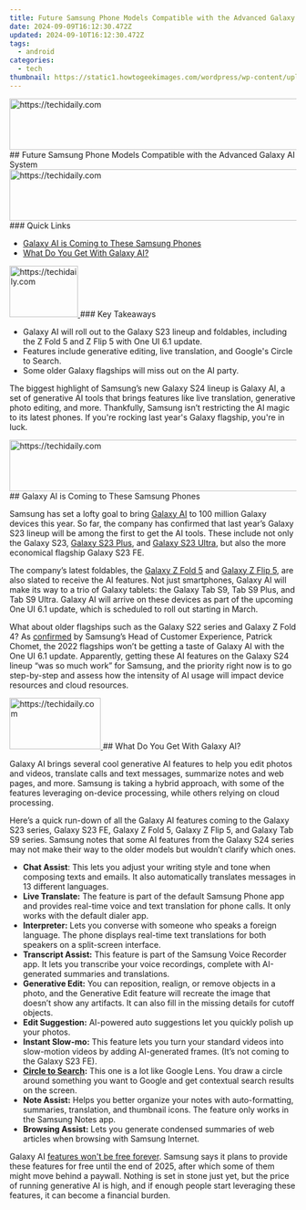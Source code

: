 ```yaml
---
title: Future Samsung Phone Models Compatible with the Advanced Galaxy AI System
date: 2024-09-09T16:12:30.472Z
updated: 2024-09-10T16:12:30.472Z
tags:
  - android
categories:
  - tech
thumbnail: https://static1.howtogeekimages.com/wordpress/wp-content/uploads/wm/2024/01/person-using-writing-style-ai-feature-on-the-samsung-galaxy-s24-ultra-1.jpg
---
```


<!-- affiliate ads begin -->
<a href="https://review-au.sjv.io/c/5597632/2098702/14409" target="_top" id="2098702">
  <img src="//a.impactradius-go.com/display-ad/14409-2098702" border="0" alt="https://techidaily.com" width="728" height="90"/>
</a>
<img height="0" width="0" src="https://review-au.sjv.io/i/5597632/2098702/14409" style="position:absolute;visibility:hidden;" border="0" />
<!-- affiliate ads end -->
## Future Samsung Phone Models Compatible with the Advanced Galaxy AI System

<!-- affiliate ads begin -->
<a href="https://ephamedtechinc.pxf.io/c/5597632/2137224/26400" target="_top" id="2137224">
  <img src="//a.impactradius-go.com/display-ad/26400-2137224" border="0" alt="https://techidaily.com" width="728" height="90"/>
</a>
<img height="0" width="0" src="https://ephamedtechinc.pxf.io/i/5597632/2137224/26400" style="position:absolute;visibility:hidden;" border="0" />
<!-- affiliate ads end -->
### Quick Links

* [Galaxy AI is Coming to These Samsung Phones](https://windows11.techidaily.com/1719211883980-tackling-the-challenge-of-non-working-win-plus-printer-feature-in-windows/)
* [What Do You Get With Galaxy AI?](https://iphone-unlock.techidaily.com/in-2024-how-to-unlock-apple-iphone-se-drfone-by-drfone-ios/)

<!-- affiliate ads begin -->
<a href="https://bluettiit.sjv.io/c/5597632/2114263/17093" target="_top" id="2114263">
  <img src="//a.impactradius-go.com/display-ad/17093-2114263" border="0" alt="https://techidaily.com" width="120" height="90"/>
</a>
<img height="0" width="0" src="https://bluettiit.sjv.io/i/5597632/2114263/17093" style="position:absolute;visibility:hidden;" border="0" />
<!-- affiliate ads end -->
### Key Takeaways

* Galaxy AI will roll out to the Galaxy S23 lineup and foldables, including the Z Fold 5 and Z Flip 5 with One UI 6.1 update.
* Features include generative editing, live translation, and Google's Circle to Search.
* Some older Galaxy flagships will miss out on the AI party.

 The biggest highlight of Samsung’s new Galaxy S24 lineup is Galaxy AI, a set of generative AI tools that brings features like live translation, generative photo editing, and more. Thankfully, Samsung isn’t restricting the AI magic to its latest phones. If you're rocking last year's Galaxy flagship, you're in luck.

<!-- affiliate ads begin -->
<a href="https://appsumo.8odi.net/c/5597632/2123738/7443" target="_top" id="2123738">
  <img src="//a.impactradius-go.com/display-ad/7443-2123738" border="0" alt="https://techidaily.com" width="600" height="90"/>
</a>
<img height="0" width="0" src="https://appsumo.8odi.net/i/5597632/2123738/7443" style="position:absolute;visibility:hidden;" border="0" />
<!-- affiliate ads end -->
##  Galaxy AI is Coming to These Samsung Phones

 Samsung has set a lofty goal to bring [Galaxy AI](https://instagram-video-recordings.techidaily.com/updated-2024-approved-elevate-your-content-game-with-these-instagram-story-tips/) to 100 million Galaxy devices this year. So far, the company has confirmed that last year’s Galaxy S23 lineup will be among the first to get the AI tools. These include not only the Galaxy S23, [Galaxy S23 Plus](https://tiktok-videos.techidaily.com/updated-binge-worthy-battles-discovering-the-viral-tiktok-top-10-for-2024/), and [Galaxy S23 Ultra](https://fake-location.techidaily.com/how-to-fake-gps-on-samsung-galaxy-s23-fe-for-mobile-legends-drfone-by-drfone-virtual-android/), but also the more economical flagship Galaxy S23 FE.

 The company’s latest foldables, the [Galaxy Z Fold 5](https://extra-skills.techidaily.com/in-2024-perfecting-the-art-of-compelling-mosaic-imagery/) and [Galaxy Z Flip 5](https://desktop-recording.techidaily.com/updated-ideal-tools-to-capture-your-pcs-display-on-windows-10-for-2024/), are also slated to receive the AI features. Not just smartphones, Galaxy AI will make its way to a trio of Galaxy tablets: the Galaxy Tab S9, Tab S9 Plus, and Tab S9 Ultra. Galaxy AI will arrive on these devices as part of the upcoming One UI 6.1 update, which is scheduled to roll out starting in March.

 What about older flagships such as the Galaxy S22 series and Galaxy Z Fold 4? As [confirmed](https://www.techradar.com/phones/samsung-galaxy-phones/no-the-samsung-galaxy-s22-isnt-getting-galaxy-ai-features-heres-why) by Samsung’s Head of Customer Experience, Patrick Chomet, the 2022 flagships won’t be getting a taste of Galaxy AI with the One UI 6.1 update. Apparently, getting these AI features on the Galaxy S24 lineup “was so much work” for Samsung, and the priority right now is to go step-by-step and assess how the intensity of AI usage will impact device resources and cloud resources.

<!-- affiliate ads begin -->
<a href="https://aligracehair.sjv.io/c/5597632/2135366/19272" target="_top" id="2135366">
  <img src="//a.impactradius-go.com/display-ad/19272-2135366" border="0" alt="https://techidaily.com" width="160" height="90"/>
</a>
<img height="0" width="0" src="https://aligracehair.sjv.io/i/5597632/2135366/19272" style="position:absolute;visibility:hidden;" border="0" />
<!-- affiliate ads end -->
##  What Do You Get With Galaxy AI?

 Galaxy AI brings several cool generative AI features to help you edit photos and videos, translate calls and text messages, summarize notes and web pages, and more. Samsung is taking a hybrid approach, with some of the features leveraging on-device processing, while others relying on cloud processing.

 Here’s a quick run-down of all the Galaxy AI features coming to the Galaxy S23 series, Galaxy S23 FE, Galaxy Z Fold 5, Galaxy Z Flip 5, and Galaxy Tab S9 series. Samsung notes that some AI features from the Galaxy S24 series may not make their way to the older models but wouldn’t clarify which ones.

* **Chat Assist**: This lets you adjust your writing style and tone when composing texts and emails. It also automatically translates messages in 13 different languages.
* **Live Translate:** The feature is part of the default Samsung Phone app and provides real-time voice and text translation for phone calls. It only works with the default dialer app.
* **Interpreter:** Lets you converse with someone who speaks a foreign language. The phone displays real-time text translations for both speakers on a split-screen interface.
* **Transcript Assist:** This feature is part of the Samsung Voice Recorder app. It lets you transcribe your voice recordings, complete with AI-generated summaries and translations.
* **Generative Edit:** You can reposition, realign, or remove objects in a photo, and the Generative Edit feature will recreate the image that doesn’t show any artifacts. It can also fill in the missing details for cutoff objects.
* **Edit Suggestion:** AI-powered auto suggestions let you quickly polish up your photos.
* **Instant Slow-mo:** This feature lets you turn your standard videos into slow-motion videos by adding AI-generated frames. (It’s not coming to the Galaxy S23 FE).
* **[Circle to Search](https://facebook-video-share.techidaily.com/updated-in-2024-compiling-leading-short-form-video-editors-iosandroid-edition/):** This one is a lot like Google Lens. You draw a circle around something you want to Google and get contextual search results on the screen.
* **Note Assist:** Helps you better organize your notes with auto-formatting, summaries, translation, and thumbnail icons. The feature only works in the Samsung Notes app.
* **Browsing Assist:** Lets you generate condensed summaries of web articles when browsing with Samsung Internet.

 Galaxy AI [features won't be free forever](https://screen-mirroring-recording.techidaily.com/2024-approved-unlocking-stream-efficiency-obs-meets-zoom/). Samsung says it plans to provide these features for free until the end of 2025, after which some of them might move behind a paywall. Nothing is set in stone just yet, but the price of running generative AI is high, and if enough people start leveraging these features, it can become a financial burden.

<ins class="adsbygoogle"
     style="display:block"
     data-ad-format="autorelaxed"
     data-ad-client="ca-pub-7571918770474297"
     data-ad-slot="1223367746"></ins>



<ins class="adsbygoogle"
     style="display:block"
     data-ad-client="ca-pub-7571918770474297"
     data-ad-slot="8358498916"
     data-ad-format="auto"
     data-full-width-responsive="true"></ins>


